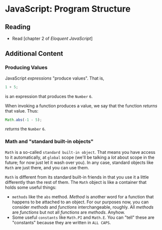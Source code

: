 # JavaScript: Program Structure

## Reading

* Read [chapter 2 of _Eloquent JavaScript_]

## Additional Content

### Producing Values

JavaScript _expressions_ "produce values". That is,

```javascript
1 + 5;
```

is an expression that produces the `Number` `6`.

When invoking a function produces a value, we say that the function _returns_ that value. Thus:

```javascript
Math.abs(-1 - 5);
```

_returns_ the `Number` `6`.

### Math and "standard built-in objects"

`Math` is a so-called `standard built-in object`. That means you have access to it automatically, at `global` scope (we'll be talking a _lot_ about scope in the future; for now just let it wash over you). In any case, standard objects like `Math` are just there, and you can use them.

`Math` is different from its standard built-in friends in that you use it a little differently than the rest of them. The `Math` object is like a container that holds some useful things:

* `methods` like the `abs` method. _Method_ is another word for a function that happens to be attached to an object. For our purposes now, you can consider _methods_ and _functions_ interchangeable, roughly. All _methods_ are _functions_ but not all _functions_ are _methods_. Anyhow.
* Some useful `constants` like `Math.PI` and `Math.E`. You can "tell" these are "constants" because they are written in `ALL CAPS`. 
